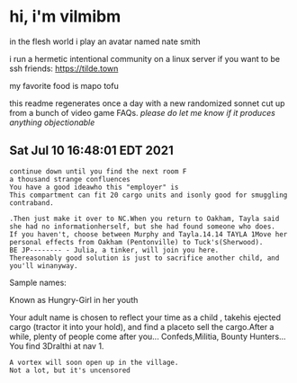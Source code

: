 # hi, i'm vilmibm

in the flesh world i play an avatar named nate smith

i run a hermetic intentional community on a linux server if you want to be ssh friends: https://tilde.town

my favorite food is mapo tofu

this readme regenerates once a day with a new randomized sonnet cut up from a bunch of video game FAQs.
_please do let me know if it produces anything objectionable_

## Sat Jul 10 16:48:01 EDT 2021

    continue down until you find the next room F
    a thousand strange confluences
    You have a good ideawho this "employer" is
    This compartment can fit 20 cargo units and isonly good for smuggling contraband.
    
    .Then just make it over to NC.When you return to Oakham, Tayla said she had no informationherself, but she had found someone who does.
    If you haven't, choose between Murphy and Tayla.14.14 TAYLA 1Move her personal effects from Oakham (Pentonville) to Tuck's(Sherwood).
    BE JP-------- - Julia, a tinker, will join you here.
    Thereasonably good solution is just to sacrifice another child, and you'll winanyway.
    
      Sample names:  Known as Hungry-Girl in her youth
      Your adult name is chosen to reflect your time as a child
    , takehis ejected cargo (tractor it into your hold), and find a placeto sell the cargo.After a while, plenty of people come after you... Confeds,Militia, Bounty Hunters...
    You find 3Dralthi at nav 1.
    
    A vortex will soon open up in the village.
    Not a lot, but it's uncensored
